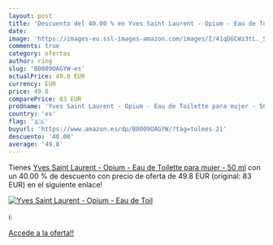 ```yaml
---
layout: post
title: 'Descuento del 40.00 % en Yves Saint Laurent - Opium - Eau de Toil'
date: 
image: 'https://images-eu.ssl-images-amazon.com/images/I/41qDGCWz3tL._SL200_.jpg'
comments: true
category: ofertas
author: ring
slug: 'B0009OAGYW-es'
actualPrice: 49.8 EUR
currency: EUR
price: 49.8
comparePrice: 83 EUR
prodname: 'Yves Saint Laurent - Opium - Eau de Toilette para mujer - 50 ml'
country: 'es'
flag: '🇪🇸'
buyurl: 'https://www.amazon.es/dp/B0009OAGYW/?tag=tolees-21'
descuento: '40.00'
average: '49.8'
---
```


Tienes [Yves Saint Laurent - Opium - Eau de Toilette para mujer - 50 ml](https://www.amazon.es/dp/B0009OAGYW/?tag=tolees-21) con un 40.00 % de descuento con precio de oferta de 49.8 EUR (original: 83 EUR) en el siguiente enlace!

[![Yves Saint Laurent - Opium - Eau de Toil](https://images-eu.ssl-images-amazon.com/images/I/41qDGCWz3tL._SL200_.jpg)](https://www.amazon.es/dp/B0009OAGYW/?tag=tolees-21)

ℹ️:


[Accede a la oferta!!](https://www.amazon.es/dp/B0009OAGYW/?tag=tolees-21)

